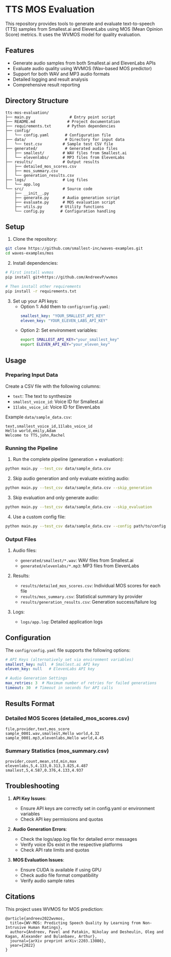 # TTS MOS Evaluation

This repository provides tools to generate and evaluate text-to-speech (TTS) samples from Smallest.ai and ElevenLabs using MOS (Mean Opinion Score) metrics. It uses the WVMOS model for quality evaluation.

## Features

- Generate audio samples from both Smallest.ai and ElevenLabs APIs
- Evaluate audio quality using WVMOS (Wav-based MOS predictor)
- Support for both WAV and MP3 audio formats
- Detailed logging and result analysis
- Comprehensive result reporting

## Directory Structure
```
tts-mos-evaluation/
├── main.py                 # Entry point script
├── README.md              # Project documentation
├── requirements.txt       # Python dependencies
├── config/
│   └── config.yaml       # Configuration file
├── data/                 # Directory for input data
│   └── test.csv         # Sample test CSV file
├── generated/            # Generated audio files
│   ├── smallest/        # WAV files from Smallest.ai
│   └── elevenlabs/      # MP3 files from ElevenLabs
├── results/             # Output results
│   ├── detailed_mos_scores.csv
│   ├── mos_summary.csv
│   └── generation_results.csv
├── logs/                # Log files
│   └── app.log
└── src/                 # Source code
    ├── __init__.py
    ├── generate.py      # Audio generation script
    ├── evaluate.py      # MOS evaluation script
    ├── utils.py        # Utility functions
    └── config.py       # Configuration handling
```

## Setup

1. Clone the repository:
```bash
git clone https://github.com/smallest-inc/waves-examples.git
cd waves-examples/mos
```

2. Install dependencies:
```bash
# First install wvmos
pip install git+https://github.com/AndreevP/wvmos

# Then install other requirements
pip install -r requirements.txt
```

3. Set up your API keys:
   - Option 1: Add them to `config/config.yaml`:
     ```yaml
     smallest_key: "YOUR_SMALLEST_API_KEY"
     eleven_key: "YOUR_ELEVEN_LABS_API_KEY"
     ```
   - Option 2: Set environment variables:
     ```bash
     export SMALLEST_API_KEY="your_smallest_key"
     export ELEVEN_API_KEY="your_eleven_key"
     ```

## Usage

### Preparing Input Data

Create a CSV file with the following columns:
- `text`: The text to synthesize
- `smallest_voice_id`: Voice ID for Smallest.ai
- `11labs_voice_id`: Voice ID for ElevenLabs

Example `data/sample_data.csv`:
```csv
text,smallest_voice_id,11labs_voice_id
Hello world,emily,Adam
Welcome to TTS,john,Rachel
```

### Running the Pipeline

1. Run the complete pipeline (generation + evaluation):
```bash
python main.py --test_csv data/sample_data.csv
```

2. Skip audio generation and only evaluate existing audio:
```bash
python main.py --test_csv data/sample_data.csv --skip_generation
```

3. Skip evaluation and only generate audio:
```bash
python main.py --test_csv data/sample_data.csv --skip_evaluation
```

4. Use a custom config file:
```bash
python main.py --test_csv data/sample_data.csv --config path/to/config.yaml
```

### Output Files

1. Audio files:
   - `generated/smallest/*.wav`: WAV files from Smallest.ai
   - `generated/elevenlabs/*.mp3`: MP3 files from ElevenLabs

2. Results:
   - `results/detailed_mos_scores.csv`: Individual MOS scores for each file
   - `results/mos_summary.csv`: Statistical summary by provider
   - `results/generation_results.csv`: Generation success/failure log

3. Logs:
   - `logs/app.log`: Detailed application logs

## Configuration

The `config/config.yaml` file supports the following options:
```yaml
# API Keys (alternatively set via environment variables)
smallest_key: null  # Smallest.ai API key
eleven_key: null   # ElevenLabs API key

# Audio Generation Settings
max_retries: 3  # Maximum number of retries for failed generations
timeout: 30  # Timeout in seconds for API calls
```

## Results Format

### Detailed MOS Scores (detailed_mos_scores.csv)
```csv
file,provider,text,mos_score
sample_0001.wav,smallest,Hello world,4.32
sample_0001.mp3,elevenlabs,Hello world,4.45
```

### Summary Statistics (mos_summary.csv)
```csv
provider,count,mean,std,min,max
elevenlabs,5,4.133,0.313,3.825,4.487
smallest,5,4.587,0.376,4.133,4.937
```

## Troubleshooting

1. **API Key Issues**:
   - Ensure API keys are correctly set in config.yaml or environment variables
   - Check API key permissions and quotas

2. **Audio Generation Errors**:
   - Check the logs/app.log file for detailed error messages
   - Verify voice IDs exist in the respective platforms
   - Check API rate limits and quotas

3. **MOS Evaluation Issues**:
   - Ensure CUDA is available if using GPU
   - Check audio file format compatibility
   - Verify audio sample rates

## Citations

This project uses WVMOS for MOS prediction:
```
@article{andreev2022wvmos,
  title={WV-MOS: Predicting Speech Quality by Learning from Non-Intrusive Human Ratings},
  author={Andreev, Pavel and Patakin, Nikolay and Desheulin, Oleg and Kagan, Alexander and Bulanbaev, Arthur},
  journal={arXiv preprint arXiv:2203.13086},
  year={2022}
}
```
